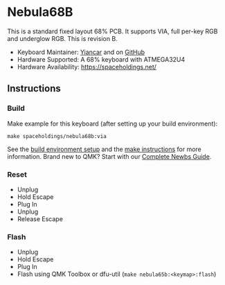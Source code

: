 # Nebula68B

This is a standard fixed layout 68% PCB. It supports VIA, full per-key RGB and underglow RGB. This is revision B.

* Keyboard Maintainer: [Yiancar](http://yiancar-designs.com/) and on [GitHub](https://github.com/yiancar)
* Hardware Supported: A 68% keyboard with ATMEGA32U4
* Hardware Availability: https://spaceholdings.net/

## Instructions

### Build

Make example for this keyboard (after setting up your build environment):

    make spaceholdings/nebula68b:via

See the [build environment setup](https://docs.qmk.fm/#/getting_started_build_tools) and the [make instructions](https://docs.qmk.fm/#/getting_started_make_guide) for more information. Brand new to QMK? Start with our [Complete Newbs Guide](https://docs.qmk.fm/#/newbs).

### Reset

- Unplug
- Hold Escape
- Plug In
- Unplug
- Release Escape

### Flash

- Unplug
- Hold Escape
- Plug In
- Flash using QMK Toolbox or dfu-util (`make nebula65b:<keymap>:flash`)
